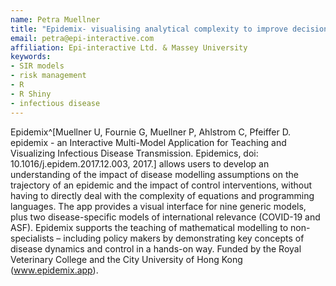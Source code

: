 ```yaml
---
name: Petra Muellner
title: "Epidemix- visualising analytical complexity to improve decision-making for disease control"
email: petra@epi-interactive.com
affiliation: Epi-interactive Ltd. & Massey University
keywords:
- SIR models
- risk management
- R
- R Shiny
- infectious disease
---
```


Epidemix^[Muellner U, Fournie G, Muellner P, Ahlstrom C, Pfeiffer D. epidemix - an Interactive Multi-Model Application for Teaching and Visualizing Infectious Disease Transmission. Epidemics, doi: 10.1016/j.epidem.2017.12.003, 2017.] allows users to develop an understanding of the impact of disease modelling assumptions on the trajectory of an epidemic and the impact of control interventions, without having to directly deal with the complexity of equations and programming languages. The app provides a visual interface for nine generic models, plus two disease-specific models of international relevance (COVID-19 and ASF). Epidemix supports the teaching of mathematical modelling to non-specialists – including policy makers by demonstrating key concepts of disease dynamics and control in a hands-on way.  Funded by the Royal Veterinary College and the City University of Hong Kong (www.epidemix.app).
